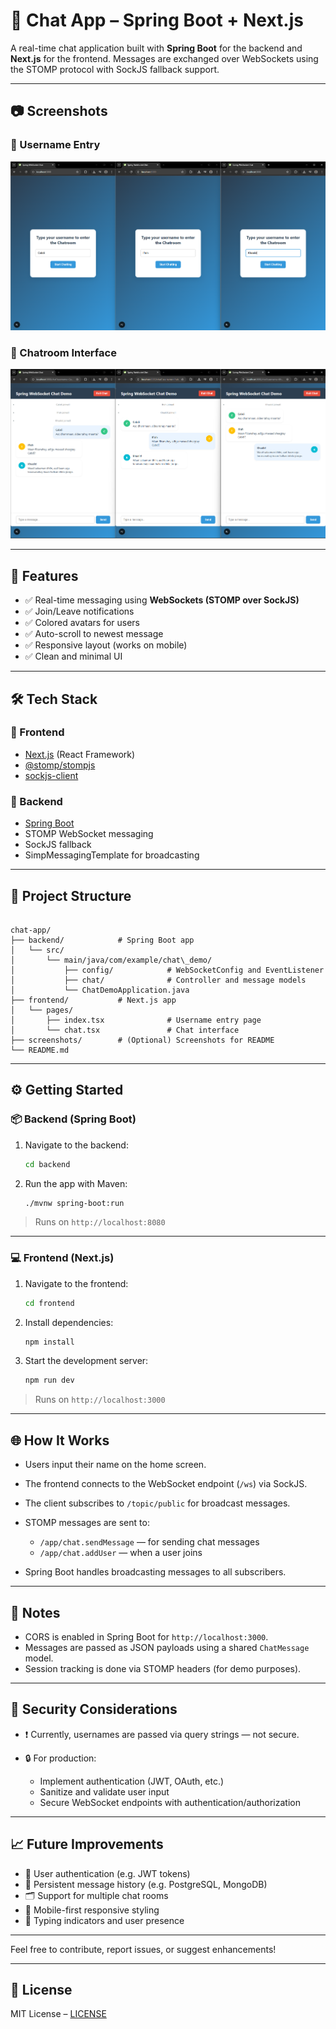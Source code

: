 # 💬 Chat App – Spring Boot + Next.js

A real-time chat application built with **Spring Boot** for the backend and **Next.js** for the frontend. Messages are exchanged over WebSockets using the STOMP protocol with SockJS fallback support.

---

## 📷 Screenshots

### 🧍 Username Entry
![Username Entry](./screenshots/Screenshot-105515.png)

### 💬 Chatroom Interface
![Chatroom Interface](./screenshots/Screenshot-105651.png)


---

## 🚀 Features

- ✅ Real-time messaging using **WebSockets (STOMP over SockJS)**
- ✅ Join/Leave notifications
- ✅ Colored avatars for users
- ✅ Auto-scroll to newest message
- ✅ Responsive layout (works on mobile)
- ✅ Clean and minimal UI

---

## 🛠️ Tech Stack

### 🧩 Frontend
- [Next.js](https://nextjs.org/) (React Framework)
- [@stomp/stompjs](https://www.npmjs.com/package/@stomp/stompjs)
- [sockjs-client](https://www.npmjs.com/package/sockjs-client)

### 🧩 Backend
- [Spring Boot](https://spring.io/projects/spring-boot)
- STOMP WebSocket messaging
- SockJS fallback
- SimpMessagingTemplate for broadcasting

---

## 📁 Project Structure

```

chat-app/
├── backend/            # Spring Boot app
│   └── src/
│       └── main/java/com/example/chat\_demo/
│           ├── config/            # WebSocketConfig and EventListener
│           ├── chat/              # Controller and message models
│           └── ChatDemoApplication.java
├── frontend/           # Next.js app
│   └── pages/
│       ├── index.tsx              # Username entry page
│       └── chat.tsx               # Chat interface
├── screenshots/        # (Optional) Screenshots for README
└── README.md

````

---

## ⚙️ Getting Started

### 📦 Backend (Spring Boot)

1. Navigate to the backend:
   ```bash
   cd backend


2. Run the app with Maven:

   ```bash
   ./mvnw spring-boot:run
   ```

> Runs on `http://localhost:8080`

---

### 💻 Frontend (Next.js)

1. Navigate to the frontend:

   ```bash
   cd frontend
   ```

2. Install dependencies:

   ```bash
   npm install
   ```

3. Start the development server:

   ```bash
   npm run dev
   ```

> Runs on `http://localhost:3000`

---

## 🌐 How It Works

* Users input their name on the home screen.
* The frontend connects to the WebSocket endpoint (`/ws`) via SockJS.
* The client subscribes to `/topic/public` for broadcast messages.
* STOMP messages are sent to:

  * `/app/chat.sendMessage` — for sending chat messages
  * `/app/chat.addUser` — when a user joins
* Spring Boot handles broadcasting messages to all subscribers.

---

## 📌 Notes

* CORS is enabled in Spring Boot for `http://localhost:3000`.
* Messages are passed as JSON payloads using a shared `ChatMessage` model.
* Session tracking is done via STOMP headers (for demo purposes).

---

## 🔐 Security Considerations

* ❗ Currently, usernames are passed via query strings — not secure.
* 🔒 For production:

  * Implement authentication (JWT, OAuth, etc.)
  * Sanitize and validate user input
  * Secure WebSocket endpoints with authentication/authorization

---

## 📈 Future Improvements

* 🔐 User authentication (e.g. JWT tokens)
* 💾 Persistent message history (e.g. PostgreSQL, MongoDB)
* 🗂️ Support for multiple chat rooms
* 📱 Mobile-first responsive styling
* 👀 Typing indicators and user presence

---


Feel free to contribute, report issues, or suggest enhancements!

---

## 📄 License

MIT License – [LICENSE](./LICENSE)

